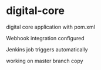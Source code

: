 # digital-core

digital core application with pom.xml

Webhook integration configured

Jenkins job triggers automatically

working on master branch copy
